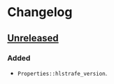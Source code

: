 # Changelog

## [Unreleased]
### Added
- `Properties::hlstrafe_version`.

[Unreleased]: https://github.com/HLTAS/hltas/compare/v0.1.0...HEAD
